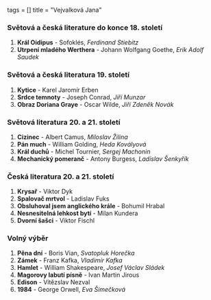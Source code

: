 tags = []
title = "Vejvalková Jana"

### Světová a česká literature do konce 18. století
1. __Král Oidipus__ - Sofoklés, _Ferdinand Stiebitz_
0. __Utrpení mladého Werthera__ - Johann Wolfgang Goethe, _Erik Adolf Saudek_

### Světová a česká literatura 19. století
1. __Kytice__ - Karel Jaromír Erben
0. __Srdce temnoty__ - Joseph Conrad, _Jiří Munzar_
0. __Obraz Doriana Graye__ - Oscar Wilde, _Jiří Zdeněk Novák_

### Světová literatura 20. a 21. století
1. __Cizinec__ - Albert Camus, _Miloslav Žilina_
0. __Pán much__ - William Golding, _Heda Kovályová_
0. __Král duchů__ - Michel Tournier, _Sergej Machonin_
0. __Mechanický pomeranč__ - Antony Burgess, _Ladislav Šenkyřík_

### Česká literatura 20. a 21. století
1. __Krysař__ - Viktor Dyk
0. __Spalovač mrtvol__ - Ladislav Fuks
0. __Obsluhoval jsem anglického krále__ - Bohumil Hrabal
0. __Nesnesitelná lehkost bytí__ - Milan Kundera
0. __Dvorní šašci__ - Viktor Fischl

### Volný výběr
1. __Pěna dní__ - Boris Vian, _Svatopluk Horečka_
0. __Zámek__ - Franz Kafka, _Vladimír Kafka_
0. __Hamlet__ - William Shakespeare, _Josef Václav Sládek_
0. __Magorovy labutí písně__ - Ivan Martin Jirous
0. __Edison__ - Vítězslav Nezval
0. __1984__ - George Orwell, _Eva Šimečková_
